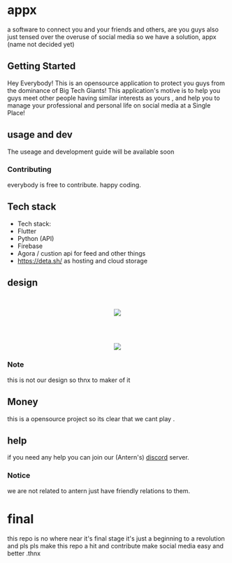 # appx

a software to connect you and your friends and others,
are you guys also just tensed over the overuse of social media so we have a solution, appx (name not decided yet)

## Getting Started

Hey Everybody! This is an opensource application to protect you guys from the dominance of Big Tech Giants! This application's motive is to help you guys meet other people having similar interests as yours , and help you to manage your professional and personal life on social media at a Single Place!
## usage and dev
The useage and development guide will be available soon

### Contributing 

everybody is free to contribute. happy coding.

## Tech stack 
 - Tech stack:
 - Flutter
 - Python (API)
 - Firebase
 - Agora / custion api for feed and other things
 - https://deta.sh/ as hosting and cloud storage 
## design 
<br/>

<p align="center">
  <img src="https://raw.githubusercontent.com/hybriddevs/appx/main/final.webp" />
</p>
<br/>
<br/>
<p align="center">
  <img src="https://raw.githubusercontent.com/hybriddevs/appx/main/unknown.png" />
</p>

### Note

this is not our design so thnx to maker of it

## Money

this is a opensource project so its clear that we cant play .

## help

if you need any help you can join our (Antern's) [discord](https://discord.gg/Hnk3zEjT) server.

### Notice
we are not related to antern just have friendly relations to them.

# final
this repo is no where near it's final stage it's just a  beginning to a revolution and 
pls pls make this repo a hit and contribute make social media easy and better .thnx
